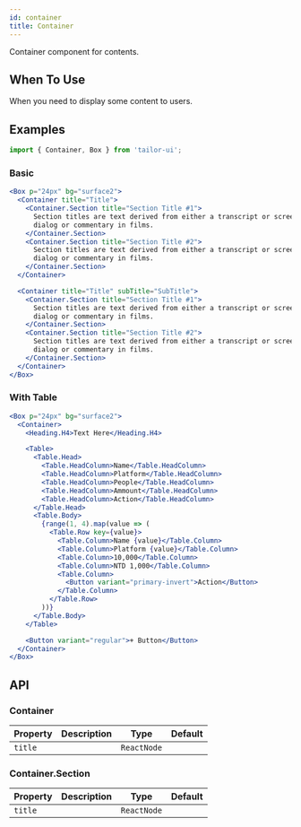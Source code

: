 ```yaml
---
id: container
title: Container
---
```


Container component for contents.

## When To Use

When you need to display some content to users.

## Examples

```js
import { Container, Box } from 'tailor-ui';
```

### Basic

```jsx live
<Box p="24px" bg="surface2">
  <Container title="Title">
    <Container.Section title="Section Title #1">
      Section titles are text derived from either a transcript or screenplay of the
      dialog or commentary in films.
    </Container.Section>
    <Container.Section title="Section Title #2">
      Section titles are text derived from either a transcript or screenplay of the
      dialog or commentary in films.
    </Container.Section>
  </Container>

  <Container title="Title" subTitle="SubTitle">
    <Container.Section title="Section Title #1">
      Section titles are text derived from either a transcript or screenplay of the
      dialog or commentary in films.
    </Container.Section>
    <Container.Section title="Section Title #2">
      Section titles are text derived from either a transcript or screenplay of the
      dialog or commentary in films.
    </Container.Section>
  </Container>
</Box>
```


### With Table

```jsx live
<Box p="24px" bg="surface2">
  <Container>
    <Heading.H4>Text Here</Heading.H4>

    <Table>
      <Table.Head>
        <Table.HeadColumn>Name</Table.HeadColumn>
        <Table.HeadColumn>Platform</Table.HeadColumn>
        <Table.HeadColumn>People</Table.HeadColumn>
        <Table.HeadColumn>Ammount</Table.HeadColumn>
        <Table.HeadColumn>Action</Table.HeadColumn>
      </Table.Head>
      <Table.Body>
        {range(1, 4).map(value => (
          <Table.Row key={value}>
            <Table.Column>Name {value}</Table.Column>
            <Table.Column>Platform {value}</Table.Column>
            <Table.Column>10,000</Table.Column>
            <Table.Column>NTD 1,000</Table.Column>
            <Table.Column>
              <Button variant="primary-invert">Action</Button>
            </Table.Column>
          </Table.Row>
        ))}
      </Table.Body>
    </Table>

    <Button variant="regular">+ Button</Button>
  </Container>
</Box>
```

## API

### Container

| Property | Description | Type        | Default |
| -------- | ----------- | ----------- | ------- |
| `title`  |             | `ReactNode` |         |

### Container.Section

| Property | Description | Type        | Default |
| -------- | ----------- | ----------- | ------- |
| `title`  |             | `ReactNode` |         |
